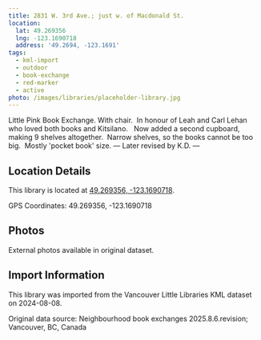 ```yaml
---
title: 2831 W. 3rd Ave.; just w. of Macdonald St.
location:
  lat: 49.269356
  lng: -123.1690718
  address: '49.2694, -123.1691'
tags:
  - kml-import
  - outdoor
  - book-exchange
  - red-marker
  - active
photo: /images/libraries/placeholder-library.jpg
---
```

Little Pink Book Exchange.
With chair.  In honour of Leah and Carl Lehan who loved both books and Kitsilano.  
Now added a second cupboard, making 9 shelves altogether.  
Narrow shelves, so the books cannot be too big.  
Mostly 'pocket book' size.
— Later revised by K.D.
—

## Location Details

This library is located at [49.269356, -123.1690718](https://www.google.com/maps?q=49.269356,-123.1690718).

GPS Coordinates: 49.269356, -123.1690718

## Photos

External photos available in original dataset.

## Import Information

This library was imported from the Vancouver Little Libraries KML dataset on 2024-08-08.

Original data source: Neighbourhood book exchanges 2025.8.6.revision; Vancouver, BC, Canada
